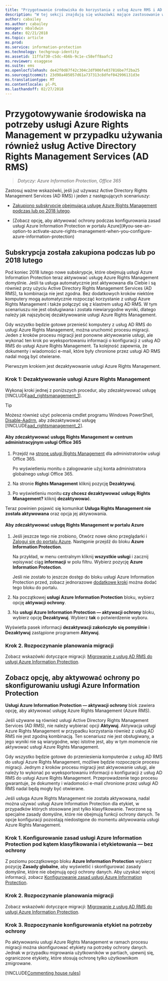```yaml
---
title: "Przygotowanie środowiska do korzystania z usług Azure RMS i AD RMS"
description: "W tej sekcji znajdują się wskazówki mające zastosowanie w przypadku wdrożenia usługi Azure Rights Management wraz z usługami AD RMS."
author: cabailey
ms.author: cabailey
manager: mbaldwin
ms.date: 02/21/2018
ms.topic: article
ms.prod: 
ms.service: information-protection
ms.technology: techgroup-identity
ms.assetid: 11ffa730-c5dc-4b6b-9c1e-c58eff8aafc2
ms.reviewer: esaggese
ms.suite: ems
ms.openlocfilehash: de42f0d87f42c304c2df906fe037816be7f2ba25
ms.sourcegitcommit: 23d98a405057d61a737313c8dfef042996131d3e
ms.translationtype: MT
ms.contentlocale: pl-PL
ms.lasthandoff: 02/27/2018
---
```

# <a name="preparing-the-environment-for-azure-rights-management-when-you-also-have-active-directory-rights-management-services-ad-rms"></a>Przygotowywanie środowiska na potrzeby usługi Azure Rights Management w przypadku używania również usług Active Directory Rights Management Services (AD RMS)

>*Dotyczy: Azure Information Protection, Office 365*

Zastosuj ważne wskazówki, jeśli już używasz Active Directory Rights Management Services (AD RMS) i jeden z następujących scenariuszy:

- [Zakupiono subskrypcję obejmującą usługę Azure Rights Management podczas lub po 2018 lutego](#your-subscription-was-purchased-during-or-after-february-2018).

- [Zobacz opcję, aby aktywować ochrony podczas konfigurowania zasad usługi Azure Information Protection w portalu Azure](#you-see-an-option-to activate-azure-rights-management-when-you-configure-azure-information-protection)

## <a name="your-subscription-was-purchased-during-or-after-february-2018"></a>Subskrypcja została zakupiona podczas lub po 2018 lutego

Pod koniec 2018 lutego nowe subskrypcje, które obejmują usługi Azure Information Protection teraz aktywować usługę Azure Rights Management domyślnie. Jeśli ta usługa automatycznie jest aktywowana dla Ciebie i są również przy użyciu Active Directory Rights Management Services (AD RMS), ta kombinacja nie jest zgodna. Bez dodatkowych kroków niektóre komputery mogą automatycznie rozpocząć korzystanie z usługi Azure Rights Management i także połączyć się z klastrem usług AD RMS. W tym scenariuszu nie jest obsługiwana i została niewiarygodne wyniki, dlatego należy jak najszybciej dezaktywowanie usługi Azure Rights Management. 

Gdy wszystko będzie gotowe przenieść komputery z usług AD RMS do usługi Azure Rights Management, można uruchomić procesu migracji. Jeden z kroków procesu migracji jest ponowne aktywowanie usługi, ale wykonać ten krok po wyeksportowaniu informacji o konfiguracji z usług AD RMS do usługi Azure Rights Management. Ta kolejność zapewnia, że dokumenty i wiadomości e-mail, które były chronione przez usługi AD RMS nadal mogą być otwierane.

Pierwszym krokiem jest dezaktywowanie usługi Azure Rights Management.

### <a name="step-1-deactivate-azure-rights-management"></a>Krok 1: Dezaktywowanie usługi Azure Rights Management
Wykonaj kroki jednej z poniższych procedur, aby zdezaktywować usługę [!INCLUDE[aad_rightsmanagement_1](../includes/aad_rightsmanagement_1_md.md)].

> [!TIP]
> Możesz również użyć polecenia cmdlet programu Windows PowerShell, [Disable-Aadrm](http://msdn.microsoft.com/library/windowsazure/dn629422.aspx), aby zdezaktywować usługę [!INCLUDE[aad_rightsmanagement_2](../includes/aad_rightsmanagement_2_md.md)].

#### <a name="to-deactivate-rights-management-from-the-office-365-admin-center"></a>Aby zdezaktywować usługę Rights Management w centrum administracyjnym usługi Office 365

1. Przejdź na [stronę usługi Rights Management](https://account.activedirectory.windowsazure.com/RmsOnline/Manage.aspx) dla administratorów usługi Office 365.
    
    Po wyświetleniu monitu o zalogowanie użyj konta administratora globalnego usługi Office 365.

2. Na stronie **Rights Management** kliknij pozycję **Dezaktywuj**.

3.  Po wyświetleniu monitu **czy chcesz dezaktywować usługę Rights Management?** kliknij **dezaktywować**.

Teraz powinien pojawić się komunikat **Usługa Rights Management nie została aktywowana** oraz opcja jej aktywowania.

#### <a name="to-deactivate-rights-management-from-the-azure-portal"></a>Aby zdezaktywować usługę Rights Management w portalu Azure

1. Jeśli jeszcze tego nie zrobiono, Otwórz nowe okno przeglądarki i [Zaloguj się do portalu Azure](configure-policy.md#signing-in-to-the-azure-portal). Następnie przejdź do bloku **Azure Information Protection**.
    
    Na przykład, w menu centralnym kliknij **wszystkie usługi** i zacznij wpisywać ciąg **informacji** w polu filtru. Wybierz pozycję **Azure Information Protection**.
    
    Jeśli nie zostało to jeszcze dostęp do bloku usługi Azure Information Protection przed, zobacz jednorazowe [dodatkowe kroki](configure-policy.md#to-access-the-azure-information-protection-blade-for-the-first-time) można dodać tego bloku do portalu.

2. Na początkowej **usługi Azure Information Protection** bloku, wybierz opcję **aktywacji ochrony**. 

3.  Na **usługi Azure Information Protection — aktywacji ochrony** bloku, wybierz opcję **Dezaktywuj**. Wybierz **tak** o potwierdzenie wyboru.

Wyświetla pasek informacji **dezaktywacji zakończyło się pomyślnie** i **Dezaktywuj** zastąpione programem **Aktywuj**. 

### <a name="step-2-start-planning-for-migration"></a>Krok 2. Rozpoczynanie planowania migracji

Zobacz wskazówki dotyczące migracji: [Migrowanie z usług AD RMS do usługi Azure Information Protection](../plan-design/migrate-from-ad-rms-to-azure-rms.md).

## <a name="you-see-an-option-to-activate-protection-when-you-configure-azure-information-protection"></a>Zobacz opcję, aby aktywować ochrony po skonfigurowaniu usługi Azure Information Protection

**Usługi Azure Information Protection — aktywacji ochrony** blok zawiera opcję, aby aktywować usługę Azure Rights Management (Azure RMS).  

Jeśli używane są również usługi Active Directory Rights Management Services (AD RMS), nie należy wybierać opcji **Aktywuj**. Aktywacja usługi Azure Rights Management w przypadku korzystania również z usług AD RMS nie jest zgodną kombinacją. Ten scenariusz nie jest obsługiwany, a jego wyniki nie są wiarygodne, więc istotne jest, aby w tym momencie nie aktywować usługi Azure Rights Management.  

Gdy wszystko będzie gotowe do przeniesienia komputerów z usług AD RMS do usługi Azure Rights Management, możliwe będzie rozpoczęcie procesu migracji. Jednym z kroków procesu migracji jest aktywowanie usługi, ale należy to wykonać po wyeksportowaniu informacji o konfiguracji z usług AD RMS do usługi Azure Rights Management. Przeprowadzenie tego procesu gwarantuje, że dokumenty i wiadomości e-mail chronione przez usługi AD RMS nadal będą mogły być otwierane. 

Jeśli usługa Azure Rights Management nie została aktywowana, nadal można używać usługi Azure Information Protection dla etykiet, w przypadków których stosowane jest tylko klasyfikowanie. Tworzone są specjalne zasady domyślne, które nie obejmują funkcji ochrony danych. Te opcje konfiguracji pozostają niedostępne do momentu aktywowania usługi Azure Rights Management.

### <a name="step-1-configure-your-azure-information-protection-policy-for-classification-and-labeling---without-protection"></a>Krok 1. Konfigurowanie zasad usługi Azure Information Protection pod kątem klasyfikowania i etykietowania — bez ochrony

Z poziomu początkowego bloku **Azure Information Protection** wybierz pozycję **Zasady globalne**, aby wyświetlić i skonfigurować zasady domyślne, które nie obejmują opcji ochrony danych. Aby uzyskać więcej informacji, zobacz [Konfigurowanie zasad usługi Azure Information Protection](configure-policy.md).

### <a name="step-2-start-planning-for-migration"></a>Krok 2. Rozpoczynanie planowania migracji

Zobacz wskazówki dotyczące migracji: [Migrowanie z usług AD RMS do usługi Azure Information Protection](../plan-design/migrate-from-ad-rms-to-azure-rms.md).

### <a name="step-3-start-to-configure-labels-for-protection"></a>Krok 3. Rozpoczynanie konfigurowania etykiet na potrzeby ochrony

Po aktywowaniu usługi Azure Rights Management w ramach procesu migracji można skonfigurować etykiety na potrzeby ochrony danych. Jednak w przypadku migrowania użytkowników w partiach, upewnij się, ograniczone etykiety, które stosują ochronę tylko użytkownikom zmigrowane.

[!INCLUDE[Commenting house rules](../includes/houserules.md)]

